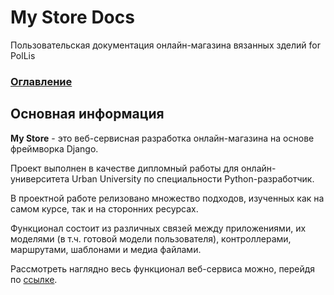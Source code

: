 # My Store Docs
Пользовательская документация онлайн-магазина вязанных зделий for PolLis

### [Оглавление](./index.md)

## Основная информация

**My Store** - это веб-сервисная разработка онлайн-магазина на основе фреймворка Django.
  
Проект выполнен в качестве дипломный работы для онлайн-университета Urban University по специальности Python-разработчик.

В проектной работе релизовано множество подходов, изученных как на самом курсе, так и на сторонних ресурсах.

Функционал состоит из различных связей между приложениями, их моделями (в т.ч. готовой модели пользователя), контроллерами, маршрутами, шаблонами и медиа файлами.

Рассмотреть наглядно весь функционал веб-сервиса можно, перейдя по [ссылке](./main.md).
